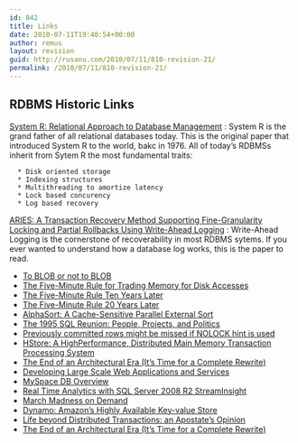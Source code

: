 ```yaml
---
id: 842
title: Links
date: 2010-07-11T19:40:54+00:00
author: remus
layout: revision
guid: http://rusanu.com/2010/07/11/810-revision-21/
permalink: /2010/07/11/810-revision-21/
---
```

## RDBMS Historic Links

[System R: Relational Approach to Database Management](http://www.seas.upenn.edu/~zives/cis650/papers/System-R.PDF)
:   System R is the grand father of all relational databases today. This is the original paper that introduced System R to the world, bakc in 1976. All of today&#8217;s RDBMSs inherit from Sytem R the most fundamental traits:</p> 
    
      * Disk oriented storage
      * Indexing structures
      * Multithreading to amortize latency
      * Lock based concurency
      * Log based recovery

[ARIES: A Transaction Recovery Method Supporting Fine-Granularity Locking and Partial Rollbacks Using Write-Ahead Logging](http://www.cs.berkeley.edu/~brewer/cs262/Aries.pdf)
:   Write-Ahead Logging is the cornerstone of recoverability in most RDBMS sytems. If you ever wanted to understand how a database log works, this is the paper to read.
  * [To BLOB or not to BLOB](http://research.microsoft.com/pubs/64525/tr-2006-45.pdf)
  * [The Five-Minute Rule for Trading Memory for Disk Accesses](http://www.hpl.hp.com/techreports/tandem/TR-86.1.pdf)
  * [The Five-Minute Rule Ten Years Later](ftp://ftp.research.microsoft.com/pub/tr/tr-97-33.pdf)
  * [The Five-Minute Rule 20 Years Later](http://cacm.acm.org/magazines/2009/7/32091-the-five-minute-rule-20-years-later/fulltext)
  * [AlphaSort: A Cache-Sensitive Parallel External Sort](http://research.microsoft.com/en-us/um/people/gray/alphasort.doc)
  * [The 1995 SQL Reunion: People, Projects, and Politics](http://www.mcjones.org/System_R/SQL_Reunion_95/sqlr95.html)
  * [Previously committed rows might be missed if NOLOCK hint is used](http://blogs.msdn.com/b/sqlcat/archive/2007/02/01/previously-committed-rows-might-be-missed-if-nolock-hint-is-used.aspx)
  * [HStore: A HighPerformance, Distributed Main Memory Transaction Processing System](http://cs-www.cs.yale.edu/homes/dna/papers/hstore-demo.pdf)
  * [The End of an Architectural Era (It’s Time for a Complete Rewrite)](http://vldb.org/conf/2007/papers/industrial/p1150-stonebraker.pdf)
  * [Developing Large Scale Web Applications and Services](http://mschnlnine.vo.llnwd.net/d1/pdc08/WMV-HQ/BB07.wmv)
  * [MySpace DB Overview](http://www.sdsqlug.org/presentations/May2009/MySpace_DB_Overview.pptx)
  * [Real Time Analytics with SQL Server 2008 R2 StreamInsight](http://channel9.msdn.com/learn/courses/SQL2008R2TrainingKit/SQL10R2UPD00/SQL10R2UPD00_REC_03/)
  * [March Madness on Demand](http://blogs.msdn.com/rdoherty/archive/2009/03/13/march-madness-on-demand.aspx)
  * [Dynamo: Amazon’s Highly Available Key-value Store](http://www.allthingsdistributed.com/2007/10/amazons_dynamo.html)
  * [Life beyond Distributed Transactions: an Apostate’s Opinion](http://www-db.cs.wisc.edu/cidr/cidr2007/papers/cidr07p15.pdf)
  * [The End of an Architectural Era (It’s Time for a Complete Rewrite)](http://vldb.org/conf/2007/papers/industrial/p1150-stonebraker.pdf)</ul>